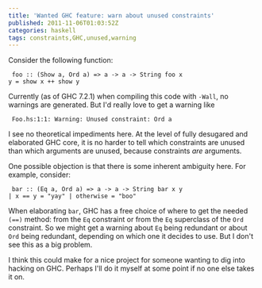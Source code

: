 ```yaml
---
title: 'Wanted GHC feature: warn about unused constraints'
published: 2011-11-06T01:03:52Z
categories: haskell
tags: constraints,GHC,unused,warning
---
```


Consider the following function:

<code><pre>
foo :: (Show a, Ord a) =&gt; a -&gt; a -&gt; String
foo x y = show x ++ show y
</pre></code>

Currently (as of GHC 7.2.1) when compiling this code with <code>-Wall</code>, no warnings are generated.  But I'd really love to get a warning like

<code><pre>
Foo.hs:1:1: Warning: Unused constraint: Ord a
</pre></code>

I see no theoretical impediments here.  At the level of fully desugared and elaborated GHC core, it is no harder to tell which constraints are unused than which arguments are unused, because constraints <i>are</i> arguments.

One possible objection is that there is some inherent ambiguity here.  For example, consider:

<code><pre>
bar :: (Eq a, Ord a) =&gt; a -&gt; a -&gt; String
bar x y | x == y    = "yay"
        | otherwise = "boo"
</pre></code>

When elaborating <code>bar</code>, GHC has a free choice of where to get the needed <code>(==)</code> method: from the <code>Eq</code> constraint or from the <code>Eq</code> superclass of the <code>Ord</code> constraint.  So we might get a warning about <code>Eq</code> being redundant or about <code>Ord</code> being redundant, depending on which one it decides to use.  But I don't see this as a big problem.

I think this could make for a nice project for someone wanting to dig into hacking on GHC.  Perhaps I'll do it myself at some point if no one else takes it on.

